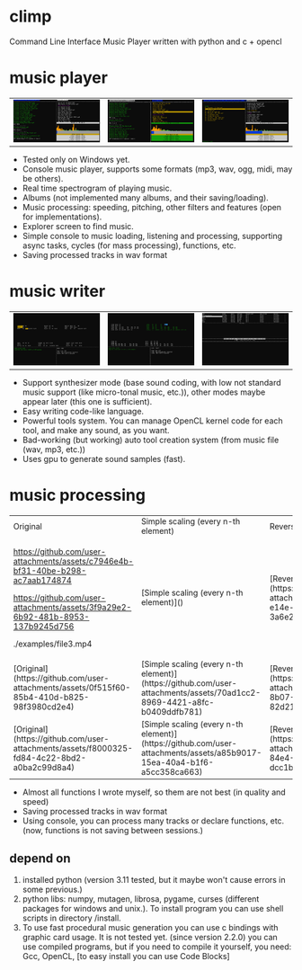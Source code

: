 # climp
Command Line Interface Music Player written with python and c + opencl

# music player
<table>
    <tr>
        <td><img src="./examples/player1.png" alt="./examples/player1.png"></td>
        <td><img src="./examples/player2.png" alt="./examples/player2.png"></td>
        <td><img src="./examples/player3.png" alt="./examples/player3.png"></td>
    </tr>
</table>



* Tested only on Windows yet.
* Console music player, supports some formats (mp3, wav, ogg, midi, may be others).
* Real time spectrogram of playing music.
* Albums (not implemented many albums, and their saving/loading).
* Music processing: speeding, pitching, other filters and features (open for implementations).
* Explorer screen to find music.
* Simple console to music loading, listening and processing, supporting async tasks, cycles (for mass processing), functions, etc.
* Saving processed tracks in wav format

# music writer
<table>
    <tr>
        <td><img src="./examples/writer1.png" alt="./examples/writer1.png"></td>
        <td><img src="./examples/writer2.png" alt="./examples/writer2.png"></td>
        <td><img src="./examples/writer3.png" alt="./examples/writer3.png"></td>
    </tr>
</table>

* Support synthesizer mode (base sound coding, with low not standard music support (like micro-tonal music, etc.)), other modes maybe appear later (this one is sufficient).
* Easy writing code-like language.
* Powerful tools system. You can manage OpenCL kernel code for each tool, and make any sound, as you want.
* Bad-working (but working) auto tool creation system (from music file (wav, mp3, etc.)) 
* Uses gpu to generate sound samples (fast).

# music processing
<table>
    <tr>
        <td>Original</td>
        <td>Simple scaling (every n-th element)</td>
        <td>Reversing, using beat notes</td>
        <td>Tonal pitching (0.5x)</td>
        <td>Speed pitching (2x)</td>
        <td>jackal + clipping</td>
    </tr>
    <tr>
<td>

https://github.com/user-attachments/assets/c7946e4b-bf31-40be-b298-ac7aab174874


https://github.com/user-attachments/assets/3f9a29e2-6b92-481b-8953-137b9245d756


./examples/file3.mp4

</td>
<td>[Simple scaling (every n-th element)]()</td>
<td>[Reversing, using beat notes](https://github.com/user-attachments/assets/ddee0b16-e14e-4c86-8b97-3a6e2591a4c9)</td>
<td>[Tonal pitching (0.5x)](https://github.com/user-attachments/assets/ba905297-1d2c-4600-a718-c97bd0d43137)</td>
<td>[Speed pitching (2x)](https://github.com/user-attachments/assets/0d1b115d-2329-48f2-aad5-c908594f3ffb)</td>
<td>[jackal + clipping](https://github.com/user-attachments/assets/baf971dc-d4ba-4789-9aa1-71230c7bc44b)</td>
    </tr>
    <tr>
<td>[Original](https://github.com/user-attachments/assets/0f515f60-85b4-410d-b825-98f3980cd2e4)</td>
<td>[Simple scaling (every n-th element)](https://github.com/user-attachments/assets/70ad1cc2-8969-4421-a8fc-b0409ddfb781)</td>
<td>[Reversing, using beat notes](https://github.com/user-attachments/assets/f81ebc72-8b07-4991-8fed-82d21fe5f237)</td>
<td>[Tonal pitching (0.5x)](https://github.com/user-attachments/assets/c58e5021-5fd8-4a90-9bbb-764b008dd256)</td>
<td>[Speed pitching (2x)](https://github.com/user-attachments/assets/f42671dc-550a-4cc5-8b24-1cf97ea75301)</td>
<td>[jackal + clipping<](https://github.com/user-attachments/assets/08435e53-9714-4005-80a3-289ce9181ed5)</td>
    </tr>
    <tr>
<td>[Original](https://github.com/user-attachments/assets/f8000325-fd84-4c22-8bd2-a0ba2c99d8a4)</td>
<td>[Simple scaling (every n-th element)](https://github.com/user-attachments/assets/a85b9017-15ea-40a4-b1f6-a5cc358ca663)</td>
<td>[Reversing, using beat notes](https://github.com/user-attachments/assets/228cdae0-84e4-4ad8-80c9-dcc1b6311d35)</td>
<td>[Tonal pitching (0.5x)](https://github.com/user-attachments/assets/e0d360cf-9edb-4a70-992e-8abcd3374c92)</td>
<td>[Speed pitching (2x)](https://github.com/user-attachments/assets/92c73704-53e4-42d9-90bd-9bc5f56b3a40)</td>
<td>[jackal + clipping](https://github.com/user-attachments/assets/bb81a053-cb84-4b79-b9d3-e678a4b98ee9)</td>
    </tr>
 </table>

* Almost all functions I wrote myself, so them are not best (in quality and speed) 
* Saving processed tracks in wav format
* Using console, you can process many tracks or declare functions, etc. (now, functions is not saving between sessions.)

## depend on
1. installed python (version 3.11 tested, but it maybe won't cause errors in some previous.)
2. python libs: numpy, mutagen, librosa, pygame, curses (different packages for windows and unix.). 
To install program you can use shell scripts in directory /install.
3. To use fast procedural music generation you can use c bindings with graphic card usage.
It is not tested yet. (since version 2.2.0)
you can use compiled programs, but if you need to compile it yourself,
you need: Gcc, OpenCL, [to easy install you can use Code Blocks]
